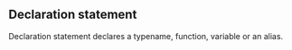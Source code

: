 ## Declaration statement
Declaration statement declares a typename, function, variable or an alias.
